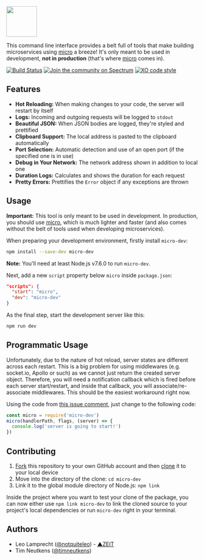 <img src="https://raw.githubusercontent.com/zeit/art/b1c55af9827fc0293bc5a9c1a03e37e08a6f8f16/micro-dev/logo.png" width="80"/>

This command line interface provides a belt full of tools that make building microservices using [micro](https://github.com/zeit/micro) a breeze! It's only meant to be used in development, **not in production** (that's where [micro](https://github.com/zeit/micro) comes in).

[![Build Status](https://travis-ci.org/zeit/micro-dev.svg?branch=master)](https://travis-ci.org/zeit/micro-dev)
[![Join the community on Spectrum](https://withspectrum.github.io/badge/badge.svg)](https://spectrum.chat/micro)
[![XO code style](https://img.shields.io/badge/code_style-XO-5ed9c7.svg)](https://github.com/sindresorhus/xo)

## Features

- **Hot Reloading:** When making changes to your code, the server will restart by itself
- **Logs:** Incoming and outgoing requests will be logged to `stdout`
- **Beautiful JSON:** When JSON bodies are logged, they're styled and prettified
- **Clipboard Support:** The local address is pasted to the clipboard automatically
- **Port Selection:** Automatic detection and use of an open port (if the specified one is in use)
- **Debug in Your Network:** The network address shown in addition to local one
- **Duration Logs:** Calculates and shows the duration for each request
- **Pretty Errors:** Prettifies the `Error` object if any exceptions are thrown

## Usage

**Important:** This tool is only meant to be used in development. In production, you should use [micro](https://github.com/zeit/micro), which is much lighter and faster (and also comes without the belt of tools used when developing microservices).

When preparing your development environment, firstly install `micro-dev`:

```bash
npm install --save-dev micro-dev
```

**Note:** You'll need at least Node.js v7.6.0 to run `micro-dev`.

Next, add a new `script` property below `micro` inside `package.json`:

```json
"scripts": {
  "start": "micro",
  "dev": "micro-dev"
}
```

As the final step, start the development server like this:

```bash
npm run dev
```

## Programmatic Usage

Unfortunately, due to the nature of hot reload, server states are different across each restart. This is a big problem for using middlewares (e.g. socket.io, Apollo or such) as we cannot just return the created server object. Therefore, you will need a notification callback which is fired before each server start/restart, and inside that callback, you will associate/re-associate middlewares. This should be the easiest workaround right now.

Using the code from [this issue comment](https://github.com/zeit/micro/issues/337#issuecomment-365670943), just change to the following code:
```js
const micro = require('micro-dev')
micro(handlerPath, flags, (server) => {
  console.log('server is going to start!')
})
```


## Contributing

1. [Fork](https://help.github.com/articles/fork-a-repo/) this repository to your own GitHub account and then [clone](https://help.github.com/articles/cloning-a-repository/) it to your local device
2. Move into the directory of the clone: `cd micro-dev`
3. Link it to the global module directory of Node.js: `npm link`

Inside the project where you want to test your clone of the package, you can now either use `npm link micro-dev` to link the cloned source to your project's local dependencies or run `micro-dev` right in your terminal.

## Authors

- Leo Lamprecht ([@notquiteleo](https://twitter.com/notquiteleo)) - [▲ZEIT](https://zeit.co)
- Tim Neutkens ([@timneutkens](https://twitter.com/timneutkens))
